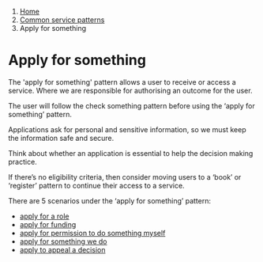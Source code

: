 1.  [Home](/docs/core/contents)
2.	[Common service patterns](/docs/documentation/core/common-service-patterns/overview)
3.  Apply for something

# Apply for something
The 'apply for something' pattern allows a user to receive or access a service. Where we are responsible for authorising an outcome for the user.  

The user will follow the check something pattern before using the ‘apply for something’ pattern.

Applications ask for personal and sensitive information, so we must keep the information safe and secure.

Think about whether an application is essential to help the decision making practice. 

If there’s no eligibility criteria, then consider moving users to a ‘book’ or ‘register’ pattern to continue their access to a service. 

There are 5 scenarios under the ‘apply for something’ pattern:

* [apply for a role](/docs/documentation/core/common-service-patterns/service-patterns/apply-for-something/apply-for-a-role/overview)
* [apply for funding](/docs/documentation/core/common-service-patterns/service-patterns/apply-for-something/apply-for-a-grant/overview)
* [apply for permission to do something myself](/docs/documentation/core/common-service-patterns/service-patterns/apply-for-something/apply-for-permission-to-do-something-myself/overview)
* [apply for something we do](/docs/documentation/core/common-service-patterns/service-patterns/apply-for-something/apply-for-something-ecc-does/overview)
* [apply to appeal a decision](/docs/documentation/core/common-service-patterns/service-patterns/apply-for-something/apply-to-appeal-a-decision/overview)

